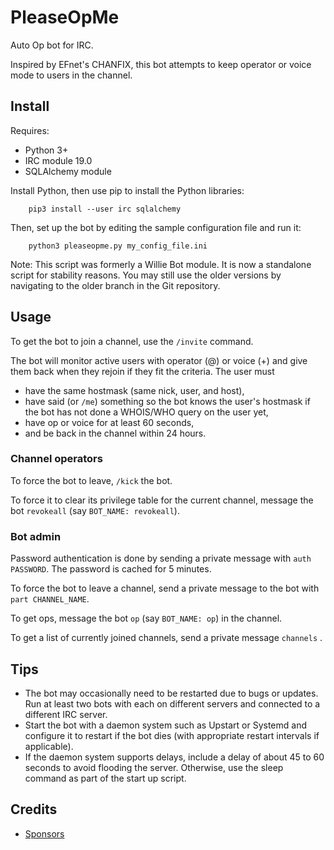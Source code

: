 # PleaseOpMe

Auto Op bot for IRC.

Inspired by EFnet's CHANFIX, this bot attempts to keep operator or voice mode to users in the channel.

## Install

Requires:

* Python 3+
* IRC module 19.0
* SQLAlchemy module

Install Python, then use pip to install the Python libraries:

        pip3 install --user irc sqlalchemy

Then, set up the bot by editing the sample configuration file and run it:

        python3 pleaseopme.py my_config_file.ini

Note: This script was formerly a Willie Bot module. It is now a standalone script for stability reasons. You may still use the older versions by navigating to the older branch in the Git repository.

## Usage

To get the bot to join a channel, use the `/invite` command.

The bot will monitor active users with operator (@) or voice (+) and give them back when they rejoin if they fit the criteria. The user must

* have the same hostmask (same nick, user, and host),
* have said (or `/me`) something so the bot knows the user's hostmask if the bot has not done a WHOIS/WHO query on the user yet,
* have op or voice for at least 60 seconds,
* and be back in the channel within 24 hours.

### Channel operators


To force the bot to leave, `/kick` the bot.

To force it to clear its privilege table for the current channel, message the bot `revokeall` (say `BOT_NAME: revokeall`).

### Bot admin

Password authentication is done by sending a private message with `auth PASSWORD`. The password is cached for 5 minutes.

To force the bot to leave a channel, send a private message to the bot with `part CHANNEL_NAME`.

To get ops, message the bot `op` (say `BOT_NAME: op`) in the channel.

To get a list of currently joined channels, send a private message `channels` .

## Tips

* The bot may occasionally need to be restarted due to bugs or updates. Run at least two bots with each on different servers and connected to a different IRC server.
* Start the bot with a daemon system such as Upstart or Systemd and configure it to restart if the bot dies (with appropriate restart intervals if applicable).
* If the daemon system supports delays, include a delay of about 45 to 60 seconds to avoid flooding the server. Otherwise, use the sleep command as part of the start up script.

## Credits

* [Sponsors](sponsors.md)
